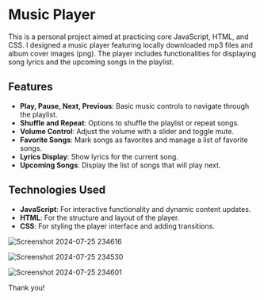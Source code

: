 # Music Player

This is a personal project aimed at practicing core JavaScript, HTML, and CSS. I designed a music player featuring locally downloaded mp3 files and album cover images (png). The player includes functionalities for displaying song lyrics and the upcoming songs in the playlist.

## Features

- **Play, Pause, Next, Previous**: Basic music controls to navigate through the playlist.
- **Shuffle and Repeat**: Options to shuffle the playlist or repeat songs.
- **Volume Control**: Adjust the volume with a slider and toggle mute.
- **Favorite Songs**: Mark songs as favorites and manage a list of favorite songs.
- **Lyrics Display**: Show lyrics for the current song.
- **Upcoming Songs**: Display the list of songs that will play next.

## Technologies Used

- **JavaScript**: For interactive functionality and dynamic content updates.
- **HTML**: For the structure and layout of the player.
- **CSS**: For styling the player interface and adding transitions.
  

![Screenshot 2024-07-25 234616](https://github.com/user-attachments/assets/0070ea50-bc4b-470d-9cdd-2e9addfc2f86)

![Screenshot 2024-07-25 234530](https://github.com/user-attachments/assets/39d48281-4ac7-49ef-a7ac-22b4dba1bfc1)

![Screenshot 2024-07-25 234601](https://github.com/user-attachments/assets/b28c891e-23ff-45ef-93e7-05bc5ed2b5b9)

Thank you!
